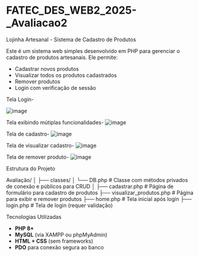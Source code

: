 # FATEC_DES_WEB2_2025-_Avaliacao2

 Lojinha Artesanal - Sistema de Cadastro de Produtos

Este é um sistema web simples desenvolvido em PHP para gerenciar o cadastro de produtos artesanais. Ele permite:

- Cadastrar novos produtos
- Visualizar todos os produtos cadastrados
- Remover produtos
- Login com verificação de sessão

Tela Login-



  ![image](https://github.com/user-attachments/assets/c579a5fc-de2a-455a-8ad5-2fc7bff96f0f)

Tela exibindo mútiplas funcionalidades-
![image](https://github.com/user-attachments/assets/bde08a73-de9e-4c72-84c6-3c9de8ee459f)

Tela de cadastro-
![image](https://github.com/user-attachments/assets/535a39a6-ccb6-47eb-8ba3-64a37f6d9274)

Tela de visualizar cadastro-
![image](https://github.com/user-attachments/assets/7d855c2e-65b2-4395-aa15-f297ce40eb0e)

Tela de remover produto-
![image](https://github.com/user-attachments/assets/4a27175c-403e-45dc-b313-a6a7304f0812)


Estrutura do Projeto



Avaliação/
│
├── classes/
│ └── DB.php # Classe com métodos privados de conexão e públicos para CRUD
│
├── cadastrar.php # Página de formulário para cadastro de produtos
├── visualizar_produtos.php # Página para exibir e remover produtos
├── home.php # Tela inicial após login
├── login.php # Tela de login (requer validação)

Tecnologias Utilizadas

- **PHP 8+**
- **MySQL** (via XAMPP ou phpMyAdmin)
- **HTML + CSS** (sem frameworks)
- **PDO** para conexão segura ao banco

  


